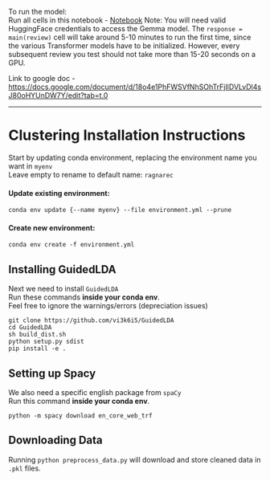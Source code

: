 To run the model:\
Run all cells in this notebook - [Notebook](https://colab.research.google.com/github/CalvQ/RAGnaRec/blob/master/RAGnaRec.ipynb)
Note: You will need valid HuggingFace credentials to access the Gemma model. The `response = main(review)` cell will take around 5-10 minutes to run the first time, since the various Transformer models have to be initialized. However, every subsequent review you test should not take more than 15-20 seconds on a GPU.


Link to google doc - https://docs.google.com/document/d/18o4e1PhFWSVfNhSOhTrFjIlDVLvDl4sJ80oHYUnDW7Y/edit?tab=t.0

---

# Clustering Installation Instructions

Start by updating conda environment, replacing the environment name you want in `myenv`\
Leave empty to rename to default name: `ragnarec`

#### Update existing environment:

```
conda env update {--name myenv} --file environment.yml --prune
```

#### Create new environment:

```
conda env create -f environment.yml
```

## Installing GuidedLDA

Next we need to install `GuidedLDA`\
Run these commands **inside your conda env**.\
Feel free to ignore the warnings/errors (depreciation issues)

```
git clone https://github.com/vi3k6i5/GuidedLDA
cd GuidedLDA
sh build_dist.sh
python setup.py sdist
pip install -e .
```

## Setting up Spacy

We also need a specific english package from `spaCy`\
Run this command **inside your conda env**.

```
python -m spacy download en_core_web_trf
```

## Downloading Data

Running `python preprocess_data.py` will download and store cleaned data in `.pkl` files.
